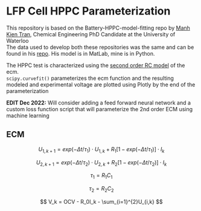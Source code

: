 # LFP Cell HPPC Parameterization

This repository is based on the Battery-HPPC-model-fitting repo by [Manh Kien Tran](https://github.com/kmtran95), Chemical Engineering PhD Candidate at the University of Waterloo <br>
The data used to develop both these repositories was the same and can be found in his [repo](https://github.com/kmtran95/Battery-HPPC-model-fitting/blob/main/HPPC_LFP.zip.). His model is in MatLab, mine is in Python.

The HPPC test is characterized using the [second order RC model](#ecm) of the ecm.<br>
`scipy.curvefit()` parameterizes the ecm function and the resulting modeled and experimental voltage are plotted using Plotly by the end of the parameterization

**EDIT Dec 2022:** Will consider adding a feed forward neural network and a custom loss function script that will parameterize the 2nd order ECM using machine learning

## ECM <a id = "ecm"></a>

$$ U_{1,k+1} = exp(-\Delta t/\tau_1)\cdot U_{1,k} + R_1[1 - exp(-\Delta t/\tau_1)]\cdot I_k $$

$$ U_{2,k+1} = exp(-\Delta t/\tau_2)\cdot U_{2,k} + R_2[1 - exp(-\Delta t/\tau_2)]\cdot I_k $$

$$ \tau_1 = R_1C_1 $$

$$ \tau_2 = R_2C_2 $$
 
$$ V_k = OCV - R_0I_k - \sum_{i=1}^{2}U_{i,k} $$
